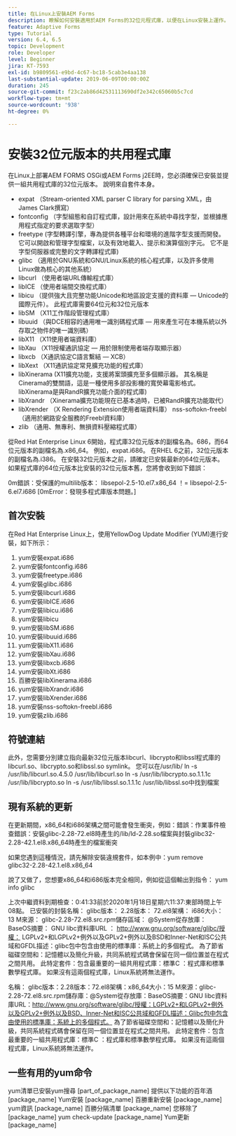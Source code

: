 ```yaml
---
title: 在Linux上安裝AEM Forms
description: 瞭解如何安裝適用於AEM Forms的32位元程式庫，以便在Linux安裝上運作。
feature: Adaptive Forms
type: Tutorial
version: 6.4, 6.5
topic: Development
role: Developer
level: Beginner
jira: KT-7593
exl-id: b9809561-e9bd-4c67-bc18-5cab3e4aa138
last-substantial-update: 2019-06-09T00:00:00Z
duration: 245
source-git-commit: f23c2ab86d42531113690df2e342c65060b5c7cd
workflow-type: tm+mt
source-wordcount: '938'
ht-degree: 0%

---
```


# 安裝32位元版本的共用程式庫

在Linux上部署AEM FORMS OSGi或AEM Forms j2EE時，您必須確保已安裝並提供一組共用程式庫的32位元版本。  說明來自套件本身。

* expat （Stream-oriented XML parser C library for parsing XML，由James Clark撰寫）
* fontconfig （字型組態和自訂程式庫，設計用來在系統中尋找字型，並根據應用程式指定的要求選取字型）
* freetype (字型轉譯引擎，專為提供各種平台和環境的進階字型支援而開發。 它可以開啟和管理字型檔案，以及有效地載入、提示和演算個別字元。 它不是字型伺服器或完整的文字轉譯程式庫)
* glibc （適用於GNU系統和GNU/Linux系統的核心程式庫，以及許多使用Linux做為核心的其他系統）
* libcurl （使用者端URL傳輸程式庫）
* libICE （使用者端間交換程式庫）
* libicu （提供強大且完整功能Unicode和地區設定支援的資料庫 — Unicode的國際元件）。 此程式庫需要64位元和32位元版本
* libSM （X11工作階段管理程式庫）
* libuuid （與DCE相容的通用唯一識別碼程式庫 — 用來產生可在本機系統以外存取之物件的唯一識別碼）
* libX11 （X11使用者端資料庫）
* libXau （X11授權通訊協定 — 用於限制使用者端存取顯示器）
* libxcb （X通訊協定C語言繫結 — XCB）
* libXext （X11通訊協定常見擴充功能的程式庫）
* libXinerama (X11擴充功能，支援將案頭擴充至多個顯示器。 其名稱是Cinerama的雙關語，這是一種使用多部投影機的寬熒幕電影格式。 libXinerama是與RandR擴充功能介面的程式庫)
* libXrandr （Xinerama擴充功能現在已基本過時，已被RandR擴充功能取代）
* libXrender （X Rendering Extension使用者端資料庫） nss-softokn-freebl （適用於網路安全服務的Freebl資料庫）
* zlib （通用、無專利、無損資料壓縮程式庫）

從Red Hat Enterprise Linux 6開始，程式庫32位元版本的副檔名為。686，而64位元版本的副檔名為.x86_64。 例如，expat.i686。 在RHEL 6之前，32位元版本的副檔名為.i386。 在安裝32位元版本之前，請確定已安裝最新的64位元版本。 如果程式庫的64位元版本比安裝的32位元版本舊，您將會收到如下錯誤：

0m錯誤：受保護的multilib版本： libsepol-2.5-10.el7.x86_64 ！= libsepol-2.5-6.el7.i686 [0mError：發現多程式庫版本問題。]

## 首次安裝

在Red Hat Enterprise Linux上，使用YellowDog Update Modifier (YUM)進行安裝，如下所示：

1. yum安裝expat.i686
2. yum安裝fontconfig.i686
3. yum安裝freetype.i686
4. yum安裝glibc.i686
5. yum安裝libcurl.i686
6. yum安裝libICE.i686
7. yum安裝libicu.i686
8. yum安裝libicu
9. yum安裝libSM.i686
10. yum安裝libuuid.i686
11. yum安裝libX11.i686
12. yum安裝libXau.i686
13. yum安裝libxcb.i686
14. yum安裝libXt.i686
15. 百勝安裝libXinerama.i686
16. yum安裝libXrandr.i686
17. yum安裝libXrender.i686
18. yum安裝nss-softokn-freebl.i686
19. yum安裝zlib.i686

## 符號連結

此外，您需要分別建立指向最新32位元版本libcurl、libcrypto和libssl程式庫的libcurl.so、libcrypto.so和libssl.so symlink。 您可以在/usr/lib/ ln -s /usr/lib/libcurl.so.4.5.0 /usr/lib/libcurl.so ln -s /usr/lib/libcrypto.so.1.1.1c /usr/lib/libcrypto.so ln -s /usr/lib/libssl.so.1.1.1c /usr/lib/libssl.so中找到檔案

## 現有系統的更新

在更新期間，x86_64和i686架構之間可能會發生衝突，例如：錯誤：作業事件檢查錯誤：安裝glibc-2.28-72.el8時產生的/lib/ld-2.28.so檔案與封裝glibc32-2.28-42.1.el8.x86_64時產生的檔案衝突

如果您遇到這種情況，請先解除安裝違規套件，如本例中：yum remove glibc32-2.28-42.1.el8.x86_64

說了又做了，您想要x86_64和i686版本完全相同，例如從這個輸出到指令： yum info glibc

上次中繼資料到期檢查：0:41:33前於2020年1月18日星期六11:37:東部時間上午08點。
已安裝的封裝名稱： glibc版本： 2.28版本： 72.el8架構： i686大小： 13 M來源： glibc-2.28-72.el8.src.rpm儲存區域： @System從存放庫： BaseOS摘要： GNU libc資料庫URL ： http://www.gnu.org/software/glibc/授權： LGPLv2+和LGPLv2+例外以及GPLv2+例外以及BSD和Inner-Net和ISC公共域和GFDL描述：glibc包中包含由使用的標準庫：系統上的多個程式。 為了節省磁碟空間和：記憶體以及簡化升級，共同系統程式碼會保留在同一個位置並在程式之間共用。 此特定套件：包含最重要的一組共用程式庫：標準C ：程式庫和標準數學程式庫。 如果沒有這兩個程式庫，Linux系統將無法運作。

名稱： glibc版本：2.28版本：72.el8架構：x86_64大小：15 M來源：glibc-2.28-72.el8.src.rpm儲存庫：@System從存放庫：BaseOS摘要：GNU libc資料庫URL：http://www.gnu.org/software/glibc/授權：LGPLv2+和LGPLv2+例外以及GPLv2+例外以及BSD、Inner-Net和ISC公共域和GFDL描述：Glibc包中包含由使用的標準庫：系統上的多個程式。 為了節省磁碟空間和：記憶體以及簡化升級，共同系統程式碼會保留在同一個位置並在程式之間共用。 此特定套件：包含最重要的一組共用程式庫：標準C ：程式庫和標準數學程式庫。 如果沒有這兩個程式庫，Linux系統將無法運作。

## 一些有用的yum命令

yum清單已安裝yum搜尋 [part_of_package_name]
提供以下功能的百年酒 [package_name]
Yum安裝 [package_name]
百勝重新安裝 [package_name]
yum資訊 [package_name]
百勝分隔清單 [package_name]
您移除了 [package_name]
yum check-update [package_name]
Yum更新 [package_name]
